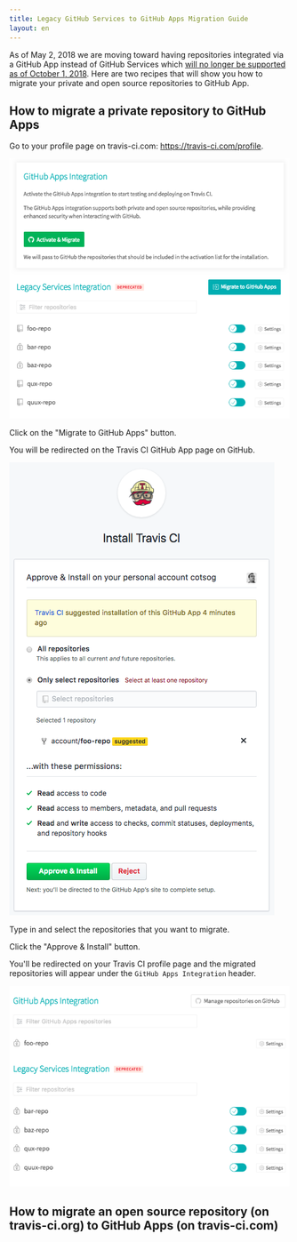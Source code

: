 ```yaml
---
title: Legacy GitHub Services to GitHub Apps Migration Guide
layout: en
---
```


As of May 2, 2018 we are moving toward having repositories integrated via a GitHub App instead of GitHub Services which [will no longer be supported as of October 1, 2018](https://developer.github.com/changes/2018-04-25-github-services-deprecation). Here are two recipes that will show you how to migrate your private and open source repositories to GitHub App.

## How to migrate a private repository to GitHub Apps

Go to your profile page on travis-ci.com: https://travis-ci.com/profile.

![travis-ci.com profile page with legacy GitHub Services integration](/images/legacy-services-repo.png)

Click on the "Migrate to GitHub Apps" button.

You will be redirected on the Travis CI GitHub App page on GitHub.

![Travis CI GitHub App page](/images/github-app-page.png)

Type in and select the repositories that you want to migrate.

Click the "Approve & Install" button.

You'll be redirected on your Travis CI profile page and the migrated repositories will appear under the `GitHub Apps Integration` header.

![travis-ci.com profile page with GitHub App integration](/images/github-app-repo.png)

## How to migrate an open source repository (on travis-ci.org) to GitHub Apps (on travis-ci.com)
